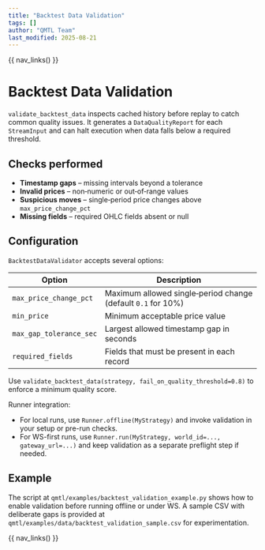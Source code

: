 ```yaml
---
title: "Backtest Data Validation"
tags: []
author: "QMTL Team"
last_modified: 2025-08-21
---
```


{{ nav_links() }}

# Backtest Data Validation

`validate_backtest_data` inspects cached history before replay to catch common quality issues. It generates a `DataQualityReport` for each `StreamInput` and can halt execution when data falls below a required threshold.

## Checks performed

- **Timestamp gaps** – missing intervals beyond a tolerance
- **Invalid prices** – non‑numeric or out‑of‑range values
- **Suspicious moves** – single‑period price changes above `max_price_change_pct`
- **Missing fields** – required OHLC fields absent or null

## Configuration

`BacktestDataValidator` accepts several options:

| Option | Description |
| --- | --- |
| `max_price_change_pct` | Maximum allowed single‑period change (default `0.1` for 10%) |
| `min_price` | Minimum acceptable price value |
| `max_gap_tolerance_sec` | Largest allowed timestamp gap in seconds |
| `required_fields` | Fields that must be present in each record |

Use `validate_backtest_data(strategy, fail_on_quality_threshold=0.8)` to enforce a minimum quality score.

Runner integration:
- For local runs, use `Runner.offline(MyStrategy)` and invoke validation in your setup or pre-run checks.
- For WS-first runs, use `Runner.run(MyStrategy, world_id=..., gateway_url=...)` and keep validation as a separate preflight step if needed.

## Example

The script at `qmtl/examples/backtest_validation_example.py` shows how to enable validation before running offline or under WS. A sample CSV with deliberate gaps is provided at `qmtl/examples/data/backtest_validation_sample.csv` for experimentation.

{{ nav_links() }}
